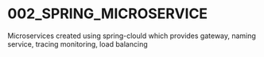 # 002_SPRING_MICROSERVICE
Microservices created using spring-clould which provides gateway, naming service, tracing monitoring, load balancing
